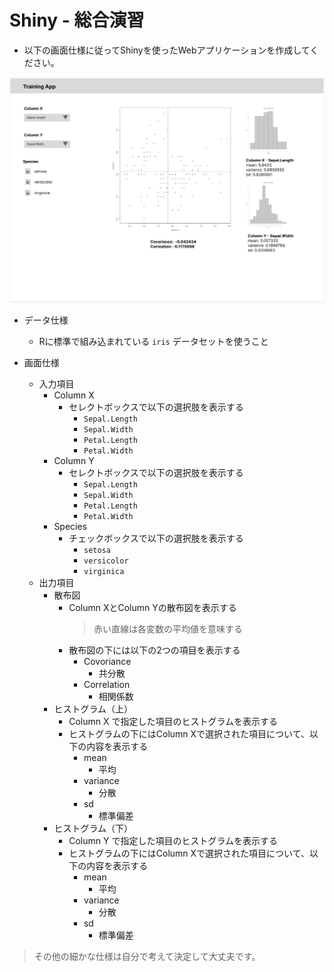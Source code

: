 # Shiny - 総合演習

* 以下の画面仕様に従ってShinyを使ったWebアプリケーションを作成してください。

<img src="img/shiny/045.png">

* データ仕様
  * Rに標準で組み込まれている `iris` データセットを使うこと

* 画面仕様
  * 入力項目
    * Column X
      * セレクトボックスで以下の選択肢を表示する
        * `Sepal.Length`
        * `Sepal.Width`
        * `Petal.Length`
        * `Petal.Width`
    * Column Y
      * セレクトボックスで以下の選択肢を表示する
        * `Sepal.Length`
        * `Sepal.Width`
        * `Petal.Length`
        * `Petal.Width`
    * Species
      * チェックボックスで以下の選択肢を表示する
        * `setosa`
        * `versicolor`
        * `virginica`
  * 出力項目
    * 散布図
      * Column XとColumn Yの散布図を表示する
        > 赤い直線は各変数の平均値を意味する
      * 散布図の下には以下の2つの項目を表示する
        * Covoriance
          * 共分散
        * Correlation
          * 相関係数
    * ヒストグラム（上）
      * Column X で指定した項目のヒストグラムを表示する
      * ヒストグラムの下にはColumn Xで選択された項目について、以下の内容を表示する
        * mean
          * 平均
        * variance
          * 分散
        * sd
          * 標準偏差
    * ヒストグラム（下）
      * Column Y で指定した項目のヒストグラムを表示する
      * ヒストグラムの下にはColumn Xで選択された項目について、以下の内容を表示する
        * mean
          * 平均
        * variance
          * 分散
        * sd
          * 標準偏差

> その他の細かな仕様は自分で考えて決定して大丈夫です。
